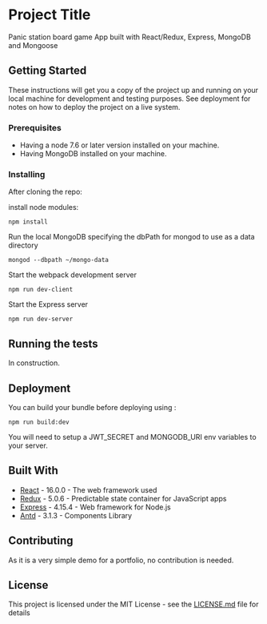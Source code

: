 # Project Title

Panic station board game App built with React/Redux, Express, MongoDB and Mongoose

## Getting Started

These instructions will get you a copy of the project up and running on your local machine for development and testing purposes. See deployment for notes on how to deploy the project on a live system.

### Prerequisites

* Having a node 7.6 or later version installed on your machine.
* Having MongoDB installed on your machine.

### Installing

After cloning the repo:

install node modules:

```
npm install
```

Run the local MongoDB specifying the dbPath for mongod to use as a data directory

```
mongod --dbpath ~/mongo-data
```

Start the webpack development server

```
npm run dev-client
```

Start the Express server

```
npm run dev-server
```

## Running the tests

In construction.

## Deployment

You can build your bundle before deploying using :

```
npm run build:dev
```

You will need to setup a JWT_SECRET and MONGODB_URI env variables to your server.

## Built With

* [React](https://reactjs.org/) - 16.0.0 - The web framework used
* [Redux](https://redux.js.org/) - 5.0.6 - Predictable state container for JavaScript apps
* [Express](http://expressjs.com/) - 4.15.4 - Web framework for Node.js
* [Antd](https://ant.design/docs/spec/introduce) - 3.1.3 - Components Library

## Contributing

As it is a very simple demo for a portfolio, no contribution is needed.

## License

This project is licensed under the MIT License - see the [LICENSE.md](LICENSE.md) file for details
